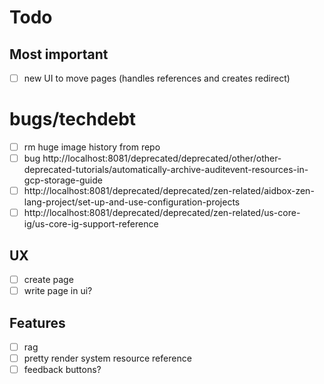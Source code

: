# Todo

## Most important

- [ ] new UI to move pages (handles references and creates redirect)

# bugs/techdebt

- [ ] rm huge image history from repo
- [ ] bug http://localhost:8081/deprecated/deprecated/other/other-deprecated-tutorials/automatically-archive-auditevent-resources-in-gcp-storage-guide
- [ ] http://localhost:8081/deprecated/deprecated/zen-related/aidbox-zen-lang-project/set-up-and-use-configuration-projects
- [ ] http://localhost:8081/deprecated/deprecated/zen-related/us-core-ig/us-core-ig-support-reference

## UX

- [ ] create page
- [ ] write page in ui?

## Features

- [ ] rag
- [ ] pretty render system resource reference
- [ ] feedback buttons?
